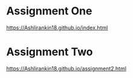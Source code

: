 # Assignment One
https://Ashlirankin18.github.io/index.html

# Assignment Two 
https://Ashlirankin18.github.io/assignment2.html

